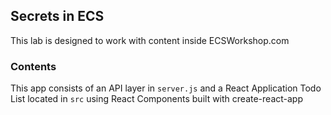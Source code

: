 ## Secrets in ECS

This lab is designed to work with content inside ECSWorkshop.com 

### Contents

This app consists of an API layer in `server.js` and a React Application Todo List located in `src` using React Components built with create-react-app